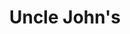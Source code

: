 ---
title: "Uncle John's"
url: /paranaque/uncle-johns-doctor-a-santos-avenue-3/
shop: Lebensmittel
---